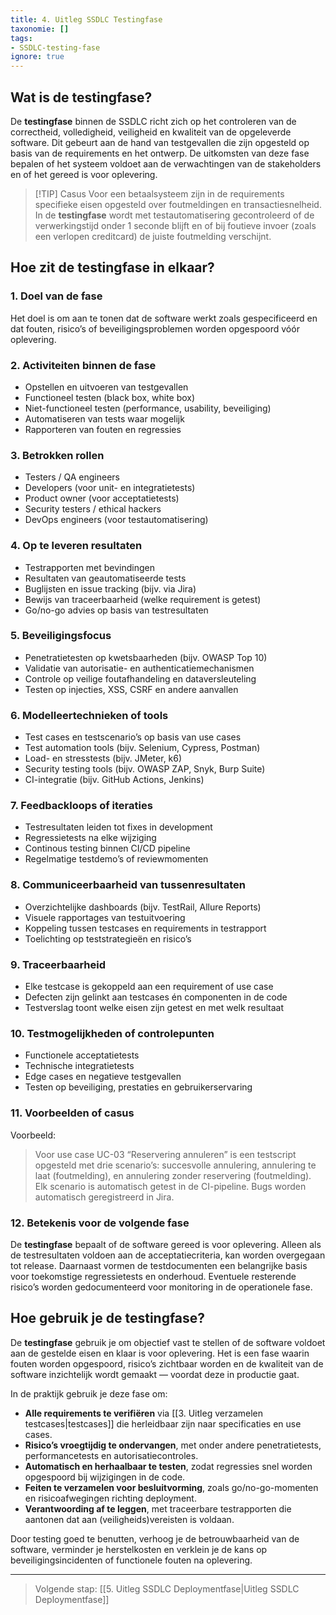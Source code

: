 ```yaml
---
title: 4. Uitleg SSDLC Testingfase
taxonomie: []
tags:
- SSDLC-testing-fase
ignore: true 
---
```


## Wat is de testingfase?
De **testingfase** binnen de SSDLC richt zich op het controleren van de correctheid, volledigheid, veiligheid en kwaliteit van de opgeleverde software. Dit gebeurt aan de hand van testgevallen die zijn opgesteld op basis van de requirements en het ontwerp. De uitkomsten van deze fase bepalen of het systeem voldoet aan de verwachtingen van de stakeholders en of het gereed is voor oplevering.

> [!TIP] Casus
> Voor een betaalsysteem zijn in de requirements specifieke eisen opgesteld over foutmeldingen en transactiesnelheid. In de **testingfase** wordt met testautomatisering gecontroleerd of de verwerkingstijd onder 1 seconde blijft en of bij foutieve invoer (zoals een verlopen creditcard) de juiste foutmelding verschijnt.

## Hoe zit de testingfase in elkaar?
### 1. Doel van de fase
Het doel is om aan te tonen dat de software werkt zoals gespecificeerd en dat fouten, risico’s of beveiligingsproblemen worden opgespoord vóór oplevering.

### 2. Activiteiten binnen de fase
- Opstellen en uitvoeren van testgevallen
- Functioneel testen (black box, white box)
- Niet-functioneel testen (performance, usability, beveiliging)
- Automatiseren van tests waar mogelijk
- Rapporteren van fouten en regressies

### 3. Betrokken rollen
- Testers / QA engineers
- Developers (voor unit- en integratietests)
- Product owner (voor acceptatietests)
- Security testers / ethical hackers
- DevOps engineers (voor testautomatisering)

### 4. Op te leveren resultaten
- Testrapporten met bevindingen
- Resultaten van geautomatiseerde tests
- Buglijsten en issue tracking (bijv. via Jira)
- Bewijs van traceerbaarheid (welke requirement is getest)
- Go/no-go advies op basis van testresultaten

### 5. Beveiligingsfocus
- Penetratietesten op kwetsbaarheden (bijv. OWASP Top 10)
- Validatie van autorisatie- en authenticatiemechanismen
- Controle op veilige foutafhandeling en dataversleuteling
- Testen op injecties, XSS, CSRF en andere aanvallen

### 6. Modelleertechnieken of tools
- Test cases en testscenario’s op basis van use cases
- Test automation tools (bijv. Selenium, Cypress, Postman)
- Load- en stresstests (bijv. JMeter, k6)
- Security testing tools (bijv. OWASP ZAP, Snyk, Burp Suite)
- CI-integratie (bijv. GitHub Actions, Jenkins)

### 7. Feedbackloops of iteraties
- Testresultaten leiden tot fixes in development
- Regressietests na elke wijziging
- Continous testing binnen CI/CD pipeline
- Regelmatige testdemo’s of reviewmomenten

### 8. Communiceerbaarheid van tussenresultaten
- Overzichtelijke dashboards (bijv. TestRail, Allure Reports)
- Visuele rapportages van testuitvoering
- Koppeling tussen testcases en requirements in testrapport
- Toelichting op teststrategieën en risico’s

### 9. Traceerbaarheid
- Elke testcase is gekoppeld aan een requirement of use case
- Defecten zijn gelinkt aan testcases én componenten in de code
- Testverslag toont welke eisen zijn getest en met welk resultaat

### 10. Testmogelijkheden of controlepunten
- Functionele acceptatietests
- Technische integratietests
- Edge cases en negatieve testgevallen
- Testen op beveiliging, prestaties en gebruikerservaring

### 11. Voorbeelden of casus
Voorbeeld:
> Voor use case UC-03 “Reservering annuleren” is een testscript opgesteld met drie scenario’s: succesvolle annulering, annulering te laat (foutmelding), en annulering zonder reservering (foutmelding). Elk scenario is automatisch getest in de CI-pipeline. Bugs worden automatisch geregistreerd in Jira.

### 12. Betekenis voor de volgende fase
De **testingfase** bepaalt of de software gereed is voor oplevering. Alleen als de testresultaten voldoen aan de acceptatiecriteria, kan worden overgegaan tot release. Daarnaast vormen de testdocumenten een belangrijke basis voor toekomstige regressietests en onderhoud. Eventuele resterende risico’s worden gedocumenteerd voor monitoring in de operationele fase.

## Hoe gebruik je de testingfase?
De **testingfase** gebruik je om objectief vast te stellen of de software voldoet aan de gestelde eisen en klaar is voor oplevering. Het is een fase waarin fouten worden opgespoord, risico’s zichtbaar worden en de kwaliteit van de software inzichtelijk wordt gemaakt — voordat deze in productie gaat.

In de praktijk gebruik je deze fase om:
- **Alle requirements te verifiëren** via [[3. Uitleg verzamelen testcases|testcases]] die herleidbaar zijn naar specificaties en use cases.
- **Risico’s vroegtijdig te ondervangen**, met onder andere penetratietests, performancetests en autorisatiecontroles.
- **Automatisch en herhaalbaar te testen**, zodat regressies snel worden opgespoord bij wijzigingen in de code.
- **Feiten te verzamelen voor besluitvorming**, zoals go/no-go-momenten en risicoafwegingen richting deployment.
- **Verantwoording af te leggen**, met traceerbare testrapporten die aantonen dat aan (veiligheids)vereisten is voldaan.

Door testing goed te benutten, verhoog je de betrouwbaarheid van de software, verminder je herstelkosten en verklein je de kans op beveiligingsincidenten of functionele fouten na oplevering.

---

> Volgende stap: [[5. Uitleg SSDLC Deploymentfase|Uitleg SSDLC Deploymentfase]]
